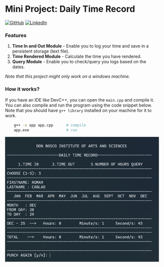 # Mini Project: Daily Time Record

[![GitHub](https://img.shields.io/badge/GitHub-romarcablao-lightgrey)](https://github.com/romarcablao)
[![LinkedIn](https://img.shields.io/badge/LinkedIn-romarcablao-blue)](https://linkedin.com/in/romarcablao)

### Features

1. **Time In and Out Module** - Enable you to log your time and save in a persistent storage (text file).
2. **Time Rendered Module** - Calculate the time you have rendered.
3. **Query Module** - Enable you to check/query you logs based on the dates.

_Note that this project might only work on a windows machine._

### How it works?

If you have an IDE like DevC++, you can open the `main.cpp` and compile it. You can also compile and run the program using the code snippet below. Note that you should have `g++ library` installed on your machine for it to work.

```bash
    g++ -o app app.cpp      # compile
    app.exe                 # run
```

![Screenshot](data/dtr-screenshot.png)
